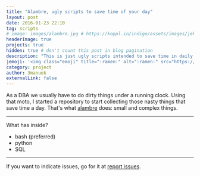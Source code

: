 ```yaml
---
title: "Alambre, ugly scripts to save time of your day"
layout: post
date: 2016-01-23 22:10
tag: scripts
# image: images/alambre.jpg # https://koppl.in/indigo/assets/images/jekyll-logo-light-solid.png
headerImage: true
projects: true
hidden: true # don't count this post in blog pagination
description: "This is just ugly scripts intended to save time in daily basis."
jemoji: '<img class="emoji" title=":ramen:" alt=":ramen:" src="https://assets.github.com/images/icons/emoji/unicode/1f35c.png" height="20" width="20" align="absmiddle">'
category: project
author: 3manuek
externalLink: false
---
```



As a DBA we usually have to do dirty things under a running clock. Using that moto, I started a repository
to start collecting those nasty things that save time a day. That's what [alambre](https://github.com/ayresdata/alambre) does: small and complex things.


---

What has inside?

- bash   (preferred)
- python
- SQL    

---

If you want to indicate issues, go for it at [report issues](https://github.com/ayresdata/alambre/issues).
